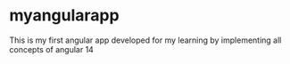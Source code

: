 # myangularapp
This is my first angular app developed for my learning by implementing all concepts of angular 14
